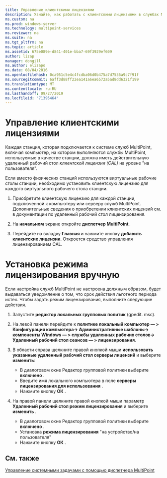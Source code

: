 ```yaml
---
title: Управление клиентскими лицензиями
description: Узнайте, как работать с клиентскими лицензиями в службах MultiPoint
ms.custom: na
ms.prod: windows-server
ms.technology: multipoint-services
ms.reviewer: na
ms.suite: na
ms.tgt_pltfrm: na
ms.topic: article
ms.assetid: 675e089e-d841-401e-bba7-69f3929ef609
author: lizap
manager: dongill
ms.author: elizapo
ms.date: 08/04/2016
ms.openlocfilehash: 0ca951c5e4c4fcdba06d0b475a7d7536a9c7f91f
ms.sourcegitcommit: 6aff3d88ff22ea141a6ea6572a5ad8dd6321f199
ms.translationtype: MT
ms.contentlocale: ru-RU
ms.lasthandoff: 09/27/2019
ms.locfileid: "71395464"
---
```

# <a name="manage-client-access-licenses"></a>Управление клиентскими лицензиями
Каждая станция, которая подключается к системе служб MultiPoint, включая компьютер, на котором выполняются службы MultiPoint, используемые в качестве станции, должна иметь действительную удаленный рабочий стол *клиентской лицензии (CAL)* на уровне "на пользователя".

Если вместо физических станций используются виртуальные рабочие столы станции, необходимо установить клиентскую лицензию для каждого виртуального рабочего стола станции.  
  
1.  Приобретите клиентскую лицензию для каждой станции, подключенной к компьютеру или серверу служб MultiPoint. Дополнительные сведения о приобретении клиентских лицензий см. в документации по удаленный рабочий стол лицензирования. 

2.  На **начальном** экране откройте **диспетчер MultiPoint**.  
  
3.  Перейдите на вкладку **Главная** и нажмите кнопку **добавить клиентские лицензии**.  Откроется средство управления лицензированием CAL.

# <a name="set-the-licensing-mode-manually"></a>Установка режима лицензирования вручную
Если настройка служб MultiPoint не настроена должным образом, будет выдаваться уведомление о том, что срок действия льготного периода истек. Чтобы задать режим лицензирования, выполните следующие действия.

1. Запустите **редактор локальных групповых политик** (gpedit. msc).

2. На левой панели перейдите к **политике локальный компьютер — > Конфигурация компьютера-> Административные шаблоны-> компоненты Windows — > службы удаленных рабочих столов-> Удаленный рабочий стол сеансов — > лицензирования**.

3. В области справа щелкните правой кнопкой мыши **использовать указанные удаленный рабочий стол серверы лицензий** и выберите **изменить**:
   - В диалоговом окне Редактор групповой политики выберите **включено** .
   - Введите имя локального компьютера в поле **серверы лицензирования для использования** .
   - Нажмите кнопку **ОК** .
  
4. На правой панели щелкните правой кнопкой мыши параметр **Удаленный рабочий стол режим лицензирования** и выберите **изменить** .
   - В диалоговом окне Редактор групповой политики выберите **включено** .
   - Установка **режима лицензирования** "на устройство/на пользователя"
   - Нажмите кнопку **ОК** . 

  
## <a name="see-also"></a>См. также  
[Управление системными задачами с помощью диспетчера MultiPoint](Manage-System-Tasks-Using-MultiPoint-Manager.md)
